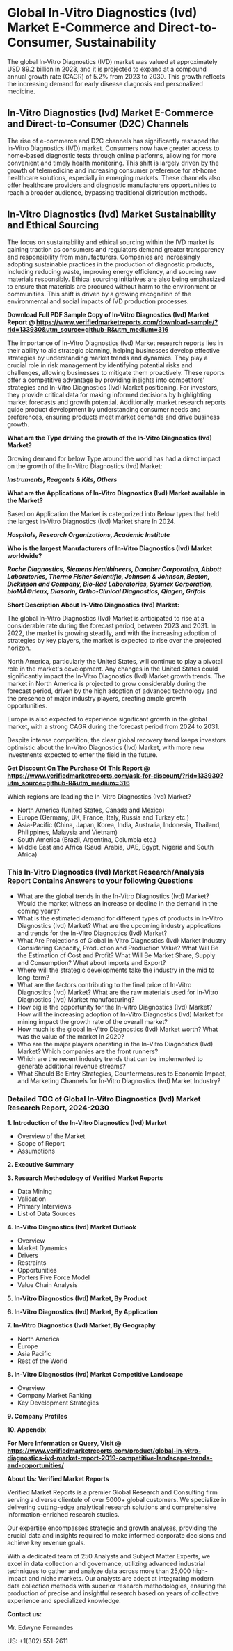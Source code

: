 <h1>Global In-Vitro Diagnostics (Ivd) Market E-Commerce and Direct-to-Consumer, Sustainability</h1><p class=""><p>The global In-Vitro Diagnostics (IVD) market was valued at approximately USD 89.2 billion in 2023, and it is projected to expand at a compound annual growth rate (CAGR) of 5.2% from 2023 to 2030. This growth reflects the increasing demand for early disease diagnosis and personalized medicine.</p><h2>In-Vitro Diagnostics (Ivd) Market E-Commerce and Direct-to-Consumer (D2C) Channels</h2><p>The rise of e-commerce and D2C channels has significantly reshaped the In-Vitro Diagnostics (IVD) market. Consumers now have greater access to home-based diagnostic tests through online platforms, allowing for more convenient and timely health monitoring. This shift is largely driven by the growth of telemedicine and increasing consumer preference for at-home healthcare solutions, especially in emerging markets. These channels also offer healthcare providers and diagnostic manufacturers opportunities to reach a broader audience, bypassing traditional distribution methods.</p><h2>In-Vitro Diagnostics (Ivd) Market Sustainability and Ethical Sourcing</h2><p>The focus on sustainability and ethical sourcing within the IVD market is gaining traction as consumers and regulators demand greater transparency and responsibility from manufacturers. Companies are increasingly adopting sustainable practices in the production of diagnostic products, including reducing waste, improving energy efficiency, and sourcing raw materials responsibly. Ethical sourcing initiatives are also being emphasized to ensure that materials are procured without harm to the environment or communities. This shift is driven by a growing recognition of the environmental and social impacts of IVD production processes.</p></p><p class=""><strong>Download Full PDF Sample Copy of In-Vitro Diagnostics (Ivd) Market Report @ <a href="https://www.verifiedmarketreports.com/download-sample/?rid=133930&utm_source=github-R&utm_medium=316" target="_blank">https://www.verifiedmarketreports.com/download-sample/?rid=133930&utm_source=github-R&utm_medium=316</a></strong></p><p>The importance of&nbsp;In-Vitro Diagnostics (Ivd) Market research reports lies in their ability to aid strategic planning, helping businesses develop effective strategies by understanding market trends and dynamics. They play a crucial role in risk management by identifying potential risks and challenges, allowing businesses to mitigate them proactively. These reports offer a competitive advantage by providing insights into competitors' strategies and In-Vitro Diagnostics (Ivd) Market positioning. For investors, they provide critical data for making informed decisions by highlighting market forecasts and growth potential. Additionally, market research reports guide product development by understanding consumer needs and preferences, ensuring products meet market demands and drive business growth.</p><p><strong>What are the&nbsp;Type driving the growth of the In-Vitro Diagnostics (Ivd) Market?</strong></p><p id="" class="">Growing demand for below Type around the world has had a direct impact on the growth of the In-Vitro Diagnostics (Ivd) Market:</p><p class=""><em><strong>Instruments, Reagents & Kits, Others</strong></em></p><p class=""><strong>What are the&nbsp;Applications&nbsp;of In-Vitro Diagnostics (Ivd) Market available in the Market?</strong></p><p id="" class="">Based on Application the Market is categorized into Below types that held the largest In-Vitro Diagnostics (Ivd) Market share In 2024.</p><p class=""><em><strong>Hospitals, Research Organizations, Academic Institute</strong></em></p><p class=""><strong>Who is the largest Manufacturers of In-Vitro Diagnostics (Ivd) Market worldwide?</strong></p><p><em><strong>Roche Diagnostics, Siemens Healthineers, Danaher Corporation, Abbott Laboratories, Thermo Fisher Scientific, Johnson & Johnson, Becton, Dickinson and Company, Bio-Rad Laboratories, Sysmex Corporation, bioMÃ©rieux, Diasorin, Ortho-Clinical Diagnostics, Qiagen, Grifols</strong></em></p><p id="" class=""><strong>Short Description About In-Vitro Diagnostics (Ivd) Market:</strong></p><p>The global In-Vitro Diagnostics (Ivd) Market is anticipated to rise at a considerable rate during the forecast period, between 2023 and 2031. In 2022, the market is growing steadily, and with the increasing adoption of strategies by key players, the market is expected to rise over the projected horizon.</p><p>North America, particularly the United States, will continue to play a pivotal role in the market's development. Any changes in the United States could significantly impact the In-Vitro Diagnostics (Ivd) Market growth trends. The market in North America is projected to grow considerably during the forecast period, driven by the high adoption of advanced technology and the presence of major industry players, creating ample growth opportunities.</p><p>Europe is also expected to experience significant growth in the global market, with a strong CAGR during the forecast period from 2024 to 2031.</p><p>Despite intense competition, the clear global recovery trend keeps investors optimistic about the In-Vitro Diagnostics (Ivd) Market, with more new investments expected to enter the field in the future.</p><p id="" class=""><strong>Get Discount On The Purchase Of This Report @ <a href="https://www.verifiedmarketreports.com/ask-for-discount/?rid=133930?utm_source=github-R&utm_medium=316" target="_blank">https://www.verifiedmarketreports.com/ask-for-discount/?rid=133930?utm_source=github-R&utm_medium=316</a></strong></p><p class="">Which regions are leading the In-Vitro Diagnostics (Ivd) Market?</p><ul><li>North America (United States, Canada and Mexico)</li><li>Europe (Germany, UK, France, Italy, Russia and Turkey etc.)</li><li>Asia-Pacific (China, Japan, Korea, India, Australia, Indonesia, Thailand, Philippines, Malaysia and Vietnam)</li><li>South America (Brazil, Argentina, Columbia etc.)</li><li>Middle East and Africa (Saudi Arabia, UAE, Egypt, Nigeria and South Africa)</li></ul><h3 id="" class="">This In-Vitro Diagnostics (Ivd) Market Research/Analysis Report Contains Answers to your following Questions</h3><ul><li>What are the global trends in the In-Vitro Diagnostics (Ivd) Market? Would the market witness an increase or decline in the demand in the coming years?</li><li>What is the estimated demand for different types of products in In-Vitro Diagnostics (Ivd) Market? What are the upcoming industry applications and trends for the In-Vitro Diagnostics (Ivd) Market?</li><li>What Are Projections of Global In-Vitro Diagnostics (Ivd) Market Industry Considering Capacity, Production and Production Value? What Will Be the Estimation of Cost and Profit? What Will Be Market Share, Supply and Consumption? What about imports and Export?</li><li>Where will the strategic developments take the industry in the mid to long-term?</li><li>What are the factors contributing to the final price of In-Vitro Diagnostics (Ivd) Market? What are the raw materials used for In-Vitro Diagnostics (Ivd) Market manufacturing?</li><li>How big is the opportunity for the In-Vitro Diagnostics (Ivd) Market? How will the increasing adoption of In-Vitro Diagnostics (Ivd) Market for mining impact the growth rate of the overall market?</li><li>How much is the global In-Vitro Diagnostics (Ivd) Market worth? What was the value of the market In 2020?</li><li>Who are the major players operating in the In-Vitro Diagnostics (Ivd) Market? Which companies are the front runners?</li><li>Which are the recent industry trends that can be implemented to generate additional revenue streams?</li><li>What Should Be Entry Strategies, Countermeasures to Economic Impact, and Marketing Channels for In-Vitro Diagnostics (Ivd) Market Industry?</li></ul><h3 id="" class="">Detailed TOC of Global In-Vitro Diagnostics (Ivd) Market Research Report, 2024-2030</h3><p id="" class=""><strong>1. Introduction of the In-Vitro Diagnostics (Ivd) Market</strong></p><ul><li>Overview of the Market</li><li>Scope of Report</li><li>Assumptions</li></ul><p id="" class=""><strong>2. Executive Summary</strong></p><p id="" class=""><strong>3. Research Methodology of Verified Market Reports</strong></p><ul><li>Data Mining</li><li>Validation</li><li>Primary Interviews</li><li>List of Data Sources</li></ul><p id="" class=""><strong>4. In-Vitro Diagnostics (Ivd) Market Outlook</strong></p><ul><li>Overview</li><li>Market Dynamics</li><li>Drivers</li><li>Restraints</li><li>Opportunities</li><li>Porters Five Force Model</li><li>Value Chain Analysis</li></ul><p id="" class=""><strong>5. In-Vitro Diagnostics (Ivd) Market, By Product</strong></p><p id="" class=""><strong>6. In-Vitro Diagnostics (Ivd) Market, By Application</strong></p><p id="" class=""><strong>7. In-Vitro Diagnostics (Ivd) Market, By Geography</strong></p><ul><li>North America</li><li>Europe</li><li>Asia Pacific</li><li>Rest of the World</li></ul><p id="" class=""><strong>8. In-Vitro Diagnostics (Ivd) Market Competitive Landscape</strong></p><ul><li>Overview</li><li>Company Market Ranking</li><li>Key Development Strategies</li></ul><p id="" class=""><strong>9. Company Profiles</strong></p><p id="" class=""><strong>10. Appendix</strong></p><p id="" class=""><strong>For More Information or Query, Visit @ <a href="https://www.verifiedmarketreports.com/product/global-in-vitro-diagnostics-ivd-market-report-2019-competitive-landscape-trends-and-opportunities/" target="_blank">https://www.verifiedmarketreports.com/product/global-in-vitro-diagnostics-ivd-market-report-2019-competitive-landscape-trends-and-opportunities/</a></strong></p><p id="" class=""><strong>About Us: Verified Market Reports</strong></p><p id="" class="">Verified Market Reports is a premier Global Research and Consulting firm serving a diverse clientele of over 5000+ global customers. We specialize in delivering cutting-edge analytical research solutions and comprehensive information-enriched research studies.</p><p id="" class="">Our expertise encompasses strategic and growth analyses, providing the crucial data and insights required to make informed corporate decisions and achieve key revenue goals.</p><p id="" class="">With a dedicated team of 250 Analysts and Subject Matter Experts, we excel in data collection and governance, utilizing advanced industrial techniques to gather and analyze data across more than 25,000 high-impact and niche markets. Our analysts are adept at integrating modern data collection methods with superior research methodologies, ensuring the production of precise and insightful research based on years of collective experience and specialized knowledge.</p><p id="" class=""><strong>Contact us:</strong></p><p id="" class="">Mr. Edwyne Fernandes</p><p id="" class="">US: +1(302) 551-2611</p>